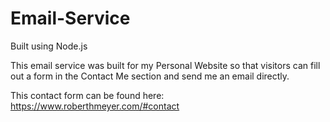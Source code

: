 # Email-Service

Built using Node.js

This email service was built for my Personal Website so that visitors can fill out a form in the Contact Me section and send me an email directly.

This contact form can be found here: https://www.roberthmeyer.com/#contact

